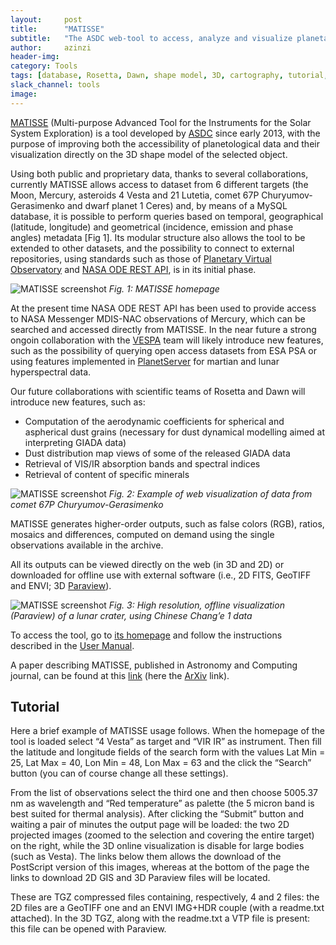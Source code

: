 ```yaml
---
layout:     post
title:      "MATISSE"
subtitle:   "The ASDC web-tool to access, analyze and visualize planetary data"
author:     azinzi
header-img:
category: Tools
tags: [database, Rosetta, Dawn, shape model, 3D, cartography, tutorial, VESPA, ODE REST, GIS]
slack_channel: tools
image:
---
```


[MATISSE](https://tools.asdc.asi.it/matisse.jsp) (Multi-purpose Advanced Tool for the Instruments for the Solar System Exploration) is a tool developed by [ASDC](http://www.asdc.asi.it/) since early 2013, with the purpose of improving both the accessibility of planetological data and their visualization directly on the 3D shape model of the selected object.

Using both public and proprietary data, thanks to several collaborations, currently MATISSE allows access to dataset from 6 different targets (the Moon, Mercury, asteroids 4 Vesta and 21 Lutetia, comet 67P Churyumov-Gerasimenko and dwarf planet 1 Ceres) and, by means of a MySQL database, it is possible to perform queries based on temporal, geographical (latitude, longitude) and geometrical (incidence, emission and phase angles) metadata [Fig 1].
Its modular structure also allows the tool to be extended to other datasets, and the possibility to connect to external repositories, using standards such as those of [Planetary Virtual Observatory](http://voparis-europlanet.obspm.fr/utilities/Erard_VOParis_PV2011_proceedings.pdf) and [NASA ODE REST API](http://nesf2014.arc.nasa.gov/sites/default/files/poster-pdfs/Bennett_Keith.pdf), is in its initial phase.

![MATISSE screenshot](/img/posts/azinzi/Fig1.png)
_Fig. 1: MATISSE homepage_

At the present time NASA ODE REST API has been used to provide access to NASA Messenger MDIS-NAC observations of Mercury, which can be searched and accessed directly from MATISSE. In the near future a strong ongoin collaboration with the [VESPA](http://openplanetary.co/blog/tools/vespa.html) team will likely introduce new features, such as the possibility of querying open access datasets from ESA PSA or using features implemented in [PlanetServer](http://openplanetary.co/blog/science/PS2-introduction.html) for martian and lunar hyperspectral data.

Our future collaborations with scientific teams of Rosetta and Dawn will introduce new features, such as:

*	Computation of the aerodynamic coefficients for spherical and aspherical dust grains (necessary for dust dynamical modelling aimed at interpreting GIADA data)
*	Dust distribution map views of some of the released GIADA data
*	Retrieval of VIS/IR absorption bands and spectral indices
*	Retrieval of content of specific minerals


![MATISSE screenshot](/img/posts/azinzi/fig8.png)
_Fig. 2: Example of web visualization of data from comet 67P Churyumov-Gerasimenko_

MATISSE generates higher-order outputs, such as false colors (RGB), ratios, mosaics and differences, computed on demand using  the single observations available in the archive.

All its outputs can be viewed directly on the web (in 3D and 2D) or downloaded for offline use with external software (i.e., 2D FITS, GeoTIFF and ENVI; 3D [Paraview](http://www.paraview.org/)).

![MATISSE screenshot](/img/posts/azinzi/FIG12.png)
_Fig. 3: High resolution, offline visualization (Paraview) of a lunar crater, using Chinese Chang’e 1 data_

To access the tool, go to [its homepage](http://tools.asdc.asi.it/matisse.jsp) and follow the instructions described in the [User Manual](http://tools.asdc.asi.it/download/MATISSEv1-2.pdf).

A paper describing MATISSE, published in Astronomy and Computing journal, can be found at this [link](http://www.sciencedirect.com/science/article/pii/S2213133716300154) (here the [ArXiv](http://arxiv.org/abs/1603.05413) link).

## Tutorial

Here a brief example of MATISSE usage follows. When the homepage of the tool is loaded select “4 Vesta” as target and “VIR IR” as instrument. Then fill the latitude and longitude fields of the search form with the values Lat Min = 25, Lat Max = 40, Lon Min = 48, Lon Max = 63 and the click the “Search” button (you can of course change all these settings).

From the list of observations select the third one and then choose 5005.37 nm as wavelength and “Red temperature” as palette (the 5 micron band is best suited for thermal analysis).
After clicking the “Submit” button and waiting a pair of minutes the output page will be loaded:  the two 2D projected images (zoomed to the selection and covering the entire target) on the right, while the 3D online visualization is disable for large bodies (such as Vesta). The links below them allows the download of the PostScript version of this images, whereas at the bottom of the page the links to download 2D GIS and 3D Paraview files will be located.

These are TGZ compressed files containing, respectively, 4 and 2 files: the 2D files are a GeoTIFF one and an ENVI IMG+HDR couple (with a readme.txt attached). In the 3D TGZ, along with the readme.txt a VTP file is present: this file can be opened with Paraview.
